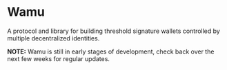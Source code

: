 # Wamu

A protocol and library for building threshold signature wallets controlled by multiple decentralized identities.

**NOTE:** Wamu is still in early stages of development, check back over the next few weeks for regular updates.
